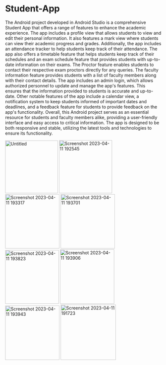 # Student-App

The Android project developed in Android Studio is a comprehensive Student App that offers a range of features to enhance the academic experience. The app includes a profile view that allows students to view and edit their personal information. It also features a mark view where students can view their academic progress and grades. Additionally, the app includes an attendance tracker to help students keep track of their attendance.
The app also offers a timetable feature that helps students keep track of their schedules and an exam schedule feature that provides students with up-to-date information on their exams. The Proctor feature enables students to contact their respective exam proctors directly for any queries. The faculty information feature provides students with a list of faculty members along with their contact details.
The app includes an admin login, which allows authorized personnel to update and manage the app's features.
 This ensures that the information provided to students is accurate and up-to-date. Other notable features of the app include a calendar view, a notification system to keep students informed of important dates and deadlines, and a feedback feature for students to provide feedback on the app's functionality.
Overall, this Android project serves as an essential resource for students and faculty members alike, providing a user-friendly interface and easy access to critical information. The app is designed to be both responsive and stable, utilizing the latest tools and technologies to ensure its functionality.

<img width="170" alt="Untitled" src="https://github.com/sathishkumar0909/Student-App/assets/89453856/519696dc-c0f7-4ab0-98a5-711176ca52ab">
<img width="171" alt="Screenshot 2023-04-11 192545" src="https://github.com/sathishkumar0909/Student-App/assets/89453856/c6b41220-7088-4730-a3c4-7b637ec8aac8">
<img width="175" alt="Screenshot 2023-04-11 193317" src="https://github.com/sathishkumar0909/Student-App/assets/89453856/b0a3d0d3-10a3-44fc-aefe-33581e73d55b">
<img width="175" alt="Screenshot 2023-04-11 193701" src="https://github.com/sathishkumar0909/Student-App/assets/89453856/5df5c51d-3a8c-4623-a902-868d053b6af0">
<img width="173" alt="Screenshot 2023-04-11 193823" src="https://github.com/sathishkumar0909/Student-App/assets/89453856/e2544061-2ee5-4191-9de9-9f51ff1afd52">
<img width="175" alt="Screenshot 2023-04-11 193906" src="https://github.com/sathishkumar0909/Student-App/assets/89453856/b8e87c27-e2c6-4e7c-97a2-4c33ff9d1cb9">
<img width="175" alt="Screenshot 2023-04-11 193943" src="https://github.com/sathishkumar0909/Student-App/assets/89453856/95574ee4-6029-42fc-a90b-c6d2757d9b1c">
<img width="178" alt="Screenshot 2023-04-11 191723" src="https://github.com/sathishkumar0909/Student-App/assets/89453856/10fcc615-d1fc-4411-ae9b-d7f61e2c3dc8">
